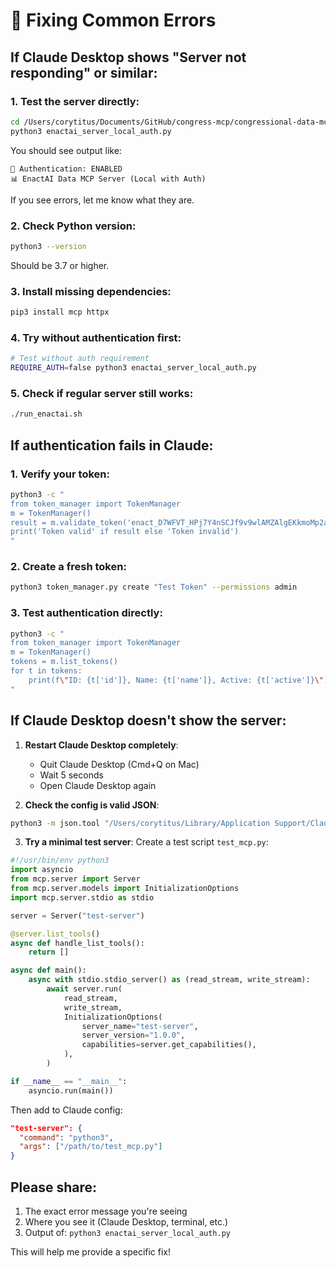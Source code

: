# 🔧 Fixing Common Errors

## If Claude Desktop shows "Server not responding" or similar:

### 1. Test the server directly:
```bash
cd /Users/corytitus/Documents/GitHub/congress-mcp/congressional-data-mcp
python3 enactai_server_local_auth.py
```
You should see output like:
```
🔐 Authentication: ENABLED
📊 EnactAI Data MCP Server (Local with Auth)
```

If you see errors, let me know what they are.

### 2. Check Python version:
```bash
python3 --version
```
Should be 3.7 or higher.

### 3. Install missing dependencies:
```bash
pip3 install mcp httpx
```

### 4. Try without authentication first:
```bash
# Test without auth requirement
REQUIRE_AUTH=false python3 enactai_server_local_auth.py
```

### 5. Check if regular server still works:
```bash
./run_enactai.sh
```

## If authentication fails in Claude:

### 1. Verify your token:
```bash
python3 -c "
from token_manager import TokenManager
m = TokenManager()
result = m.validate_token('enact_D7WFVT_HPj7Y4nSCJf9v9wlAMZAlgEKkmoMp2a3Gcn8')
print('Token valid' if result else 'Token invalid')
"
```

### 2. Create a fresh token:
```bash
python3 token_manager.py create "Test Token" --permissions admin
```

### 3. Test authentication directly:
```bash
python3 -c "
from token_manager import TokenManager
m = TokenManager()
tokens = m.list_tokens()
for t in tokens:
    print(f\"ID: {t['id']}, Name: {t['name']}, Active: {t['active']}\")
"
```

## If Claude Desktop doesn't show the server:

1. **Restart Claude Desktop completely**:
   - Quit Claude Desktop (Cmd+Q on Mac)
   - Wait 5 seconds
   - Open Claude Desktop again

2. **Check the config is valid JSON**:
```bash
python3 -m json.tool "/Users/corytitus/Library/Application Support/Claude/claude_desktop_config.json"
```

3. **Try a minimal test server**:
Create a test script `test_mcp.py`:
```python
#!/usr/bin/env python3
import asyncio
from mcp.server import Server
from mcp.server.models import InitializationOptions
import mcp.server.stdio as stdio

server = Server("test-server")

@server.list_tools()
async def handle_list_tools():
    return []

async def main():
    async with stdio.stdio_server() as (read_stream, write_stream):
        await server.run(
            read_stream,
            write_stream,
            InitializationOptions(
                server_name="test-server",
                server_version="1.0.0",
                capabilities=server.get_capabilities(),
            ),
        )

if __name__ == "__main__":
    asyncio.run(main())
```

Then add to Claude config:
```json
"test-server": {
  "command": "python3",
  "args": ["/path/to/test_mcp.py"]
}
```

## Please share:
1. The exact error message you're seeing
2. Where you see it (Claude Desktop, terminal, etc.)
3. Output of: `python3 enactai_server_local_auth.py`

This will help me provide a specific fix!